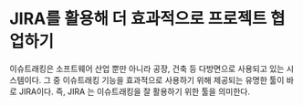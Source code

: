 # JIRA를 활용해 더 효과적으로 프로젝트 협업하기

이슈트래킹은 소프트웨어 산업 뿐만 아니라 공장, 건축 등 다방면으로 사용되고 있는 시스템이다. 그 중 이슈트래킹 기능을 효과적으로 사용하기 위해 제공되는 유명한 툴이 바로 JIRA이다. 즉, JIRA 는
이슈트래킹을 잘 활용하기 위한 툴을 의미한다.

